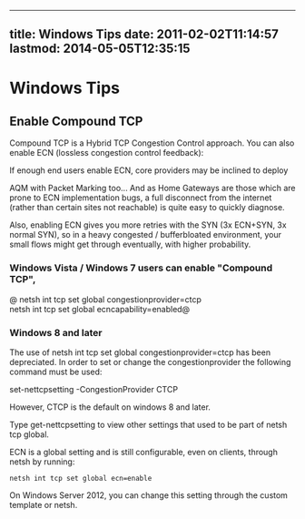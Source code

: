 
---
title: Windows Tips
date: 2011-02-02T11:14:57
lastmod: 2014-05-05T12:35:15
---
Windows Tips
============

Enable Compound TCP
-------------------

Compound TCP is a Hybrid TCP Congestion Control approach. You can also
enable ECN (lossless congestion control feedback):

If enough end users enable ECN, core providers may be inclined to deploy
<link>AQM with Packet Marking</link> too... And as <link>Home
Gateways</link> are those which are prone to ECN implementation bugs, a
full disconnect from the internet (rather than certain sites not
reachable) is quite easy to quickly diagnose.

Also, enabling ECN gives you more retries with the SYN (3x ECN+SYN, 3x
normal SYN), so in a heavy congested / bufferbloated environment, your
small flows might get through eventually, with higher probability.

### Windows Vista / Windows 7 users can enable "Compound TCP",

@ netsh int tcp set global congestionprovider=ctcp\
netsh int tcp set global ecncapability=enabled@

### Windows 8 and later

The use of netsh int tcp set global congestionprovider=ctcp has been
depreciated. In order to set or change the congestionprovider the
following command must be used:

set-nettcpsetting -CongestionProvider CTCP

However, CTCP is the default on windows 8 and later.

Type get-nettcpsetting to view other settings that used to be part of
netsh tcp global.﻿

ECN is a global setting and is still configurable, even on clients,
through netsh by running:

`netsh int tcp set global ecn=enable`

On Windows Server 2012, you can change this setting through the custom
template or netsh.
